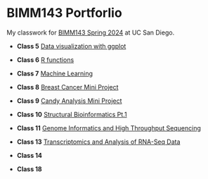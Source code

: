 # BIMM143 Portforlio

My classwork for [BIMM143 Spring 2024](https://bioboot.github.io/bimm143_S24/) at UC San Diego. 

- **Class 5** [Data visualization with ggplot](https://github.com/cynthiajperez/bimm143_github/blob/main/Class05/class05.pdf)
  
- **Class 6** [R functions](https://github.com/cynthiajperez/bimm143_github/blob/main/Class06/Class06.pdf)
  
- **Class 7** [Machine Learning](https://github.com/cynthiajperez/bimm143_github/blob/main/Class07/Class07.pdf)

- **Class 8** [Breast Cancer Mini Project](https://github.com/cynthiajperez/bimm143_github/blob/main/Class08/Class8.pdf)

- **Class 9** [Candy Analysis Mini Project](https://github.com/cynthiajperez/bimm143_github/blob/main/Class09/Class09.pdf)

- **Class 10** [Structural Bioinformatics Pt.1](https://github.com/cynthiajperez/bimm143_github/blob/main/Class10/class10.pdf)

- **Class 11** [Genome Informatics and High Throughput Sequencing](https://github.com/cynthiajperez/bimm143_github/blob/main/Class11/Class11.pdf)

- **Class 13** [Transcriptomics and Analysis of RNA-Seq Data]()

- **Class 14** []()

- **Class 18** []()

